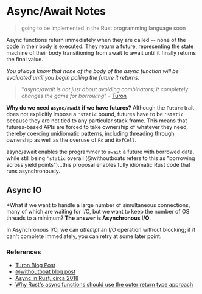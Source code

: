 # Async/Await Notes
> going to be implemented in the Rust programming language soon

Async functions return immediately when they are called -- none of the code in their body is executed. They return a future, representing the state machine of their body transitioning from await to await until it finally returns the final value. 

*You always know that none of the body of the async function will be evaluated until you begin polling the future it returns.*

> "*async/await is not just about avoiding combinators; it completely changes the game for borrowing*" - [Turon](http://aturon.github.io/2018/04/24/async-borrowing/)

**Why do we need `async/await` if we have futures?**
Although the `Future` trait does not explicitly impose a `'static` bound, futures have to be `'static` because they are not tied to any particular stack frame. This means that futures-based APIs are forced to take ownership of whatever they need, thereby coercing unidiomatic patterns, including threading through ownership as well as the overuse of `Rc` and `RefCell`.

async/await enables the programmer to `await` a future with borrowed data, while still being `'static` overall (@withoutboats refers to this as "borrowing across yield points")...this proposal enables fully idiomatic Rust code that runs asynchronously.

## Async IO

*What if we want to handle a large number of simultaneous connections, many of which are waiting for I/O, but we want to keep the number of OS threads to a minimum? **The answer is Asynchronous I/O**.

In Asynchronous I/O, we can *attempt* an I/O operation without blocking; if it can't complete immediately, you can retry at some later point.

### References

* [Turon Blog Post](http://aturon.github.io/2018/04/24/async-borrowing/)
* [@withoutboat blog post](https://boats.gitlab.io/blog/post/2018-04-06-async-await-final/)
* [Async in Rust, circa 2018](https://rust-lang-nursery.github.io/wg-net/2018/12/13/async-update.html)
* [Why Rust's async functions should use the outer return type approach](https://github.com/MajorBreakfast/rust-blog/blob/master/posts/2018-06-19-outer-return-type-approach.md)